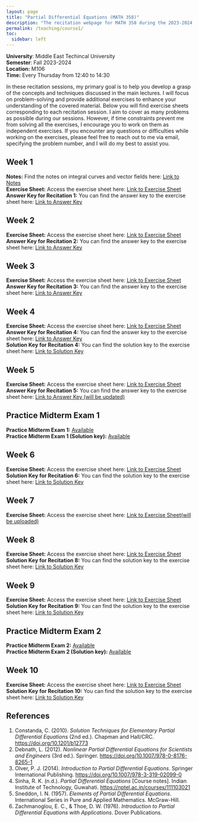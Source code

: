 ```yaml
---
layout: page
title: "Partial Differential Equations (MATH 358)"
description: "The recitation webpage for MATH 358 during the 2023-2024 Fall Semester"
permalink: /teaching/course1/
toc:
  sidebar: left
---
```


**University**: Middle East Techincal University  
**Semester**: Fall 2023-2024    
**Location:** M106  
**Time:** Every Thursday from 12:40 to 14:30 

In these recitation sessions, my primary goal is to help you develop a grasp of the concepts and techniques discussed in the main lectures. I will focus on problem-solving and provide additional exercises to enhance your understanding of the covered material. Below you will find exercise sheets corresponding to each recitation session. I aim to cover as many problems as possible during our sessions. However, if time constraints prevent me from solving all the exercises, I encourage you to work on them as independent exercises. If you encounter any questions or difficulties while working on the exercises, please feel free to reach out to me via email, specifying the problem number, and I will do my best to assist you.


## Week 1

**Notes:** Find the notes on integral curves and vector fields here: <a href="https://drive.google.com/file/d/1Lmumw0LpLad9v0GnukLkN3oQg2x_T6Yw/view?usp=sharing" target="_blank">Link to Notes</a>  
**Exercise Sheet:** Access the exercise sheet here: <a href="https://drive.google.com/file/d/16njBIzgrSMhxvkJbyNVBfHHtOoA0RERc/view?usp=drive_link" target="_blank">Link to Exercise Sheet</a>  
**Answer Key for Recitation 1:** You can find the answer key to the exercise sheet here: <a href="https://drive.google.com/file/d/12KJax99hvxxeov_NDr_YOZSqZfYb0x9G/view?usp=drive_link" target="_blank">Link to Answer Key</a>

## Week 2
 
**Exercise Sheet:** Access the exercise sheet here: <a href="https://drive.google.com/file/d/1EzT66Hi-nwfbwSmKmdc_rJP2ntJYDR8a/view?usp=share_link" target="_blank">Link to Exercise Sheet</a>  
**Answer Key for Recitation 2:** You can find the answer key to the exercise sheet here: <a href="https://drive.google.com/file/d/1HVHGa0Rv01jYs8GEAWklDMVvQ_9kjceS/view?usp=share_link" target="_blank">Link to Answer Key</a>

## Week 3
 
**Exercise Sheet:** Access the exercise sheet here: <a href="https://drive.google.com/file/d/1MI-fTvOU6RoxYDtXQgNA0hTYXycrWcif/view?usp=drive_link" target="_blank">Link to Exercise Sheet</a>  
**Answer Key for Recitation 3:** You can find the answer key to the exercise sheet here: <a href="https://drive.google.com/file/d/1j5mEr3Wn2OCKb7-08WsDy1sek9bR3BBZ/view?usp=drive_link">Link to Answer Key</a>

## Week 4
 
**Exercise Sheet:** Access the exercise sheet here: <a href="https://drive.google.com/file/d/18ziDwbiMk-j7hAJBcYGcEFNiCMj9Stv4/view?usp=sharing">Link to Exercise Sheet</a>  
**Answer Key for Recitation 4:** You can find the answer key to the exercise sheet here: <a href="https://drive.google.com/file/d/1eN_6yN_NCnL9Eg3ofYS3fwtKJ-8enfRh/view?usp=drive_link">Link to Answer Key</a>  
**Solution Key for Recitation 4:** You can find the solution key to the exercise sheet here: <a href="https://drive.google.com/file/d/1l0aBXus0yF5kRCHwdtZjTisrmNjD0-nO/view?usp=sharing">Link to Solution Key</a>

## Week 5

**Exercise Sheet:** Access the exercise sheet here: <a href="https://drive.google.com/file/d/1szptaS1BHu8547IIgBMl-yBID9SUqBab/view?usp=sharing">Link to Exercise Sheet</a>  
**Answer Key for Recitation 5:** You can find the answer key to the exercise sheet here: <a href="">Link to Answer Key (will be updated)</a>  

## Practice Midterm Exam 1  
**Practice Midterm Exam 1:** <a href="https://drive.google.com/file/d/1ldrB032SMFDZq5wNR4n9352UUJWCB9C7/view?usp=drive_link" target="_blank">Available</a>  
**Practice Midterm Exam 1 (Solution key):** <a href="https://drive.google.com/file/d/1nF_zt4iqSRQ5KJ6Q9odIMObJxAnScNkA/view?usp=drivesdk " target="_blank">Available</a>

## Week 6

**Exercise Sheet:** Access the exercise sheet here: <a href="https://drive.google.com/file/d/1BgofcA9aebklcuYdJxZ0mRDyvjmkcNFi/view?usp=sharing">Link to Exercise Sheet</a>  
**Solution Key for Recitation 6:** You can find the solution key to the exercise sheet here: <a href="https://drive.google.com/file/d/1YRpsLkPJcJot4Li-6rKi7CiX_muG4Pfx/view?usp=sharing">Link to Solution Key</a>


## Week 7

**Exercise Sheet:** Access the exercise sheet here: <a href="">Link to Exercise Sheet(will be uploaded)</a>

## Week 8

**Exercise Sheet:** Access the exercise sheet here: <a href="https://drive.google.com/file/d/1DRP2fjyX7cw26SEwXqfTQp0UQ1rEX-ta/view?usp=drive_link">Link to Exercise Sheet</a>  
**Solution Key for Recitation 8:** You can find the solution key to the exercise sheet here: <a href="https://drive.google.com/file/d/18Q001xyg-KfRPRrn2XfGxOXIH4c1KSUG/view?usp=sharing">Link to Solution Key</a>

## Week 9

**Exercise Sheet:** Access the exercise sheet here: <a href="https://drive.google.com/file/d/1UndCeiY6cwVw0dXoYiivoOsDVHZIWuxr/view?usp=drive_link">Link to Exercise Sheet</a>  
**Solution Key for Recitation 9:** You can find the solution key to the exercise sheet here: <a href="https://drive.google.com/file/d/1ng9rCrETyINnwsByKLBvp5n5nZOArl6F/view?usp=sharing">Link to Solution Key</a>

## Practice Midterm Exam 2    
**Practice Midterm Exam 2:** <a href="https://drive.google.com/file/d/1akdCCxrMDpazly5_En9wYWJn2yN8xnCp/view?usp=drive_link" target="_blank">Available</a>  
**Practice Midterm Exam 2 (Solution key):** <a href="https://drive.google.com/file/d/1r8XGhNRBC8F6vqEppiJw5h7chjKH8aEd/view?usp=sharing">Available</a>

## Week 10

**Exercise Sheet:** Access the exercise sheet here: <a href="https://drive.google.com/file/d/1DtUZgjeOAiUkYiF6K8ISFuJRSMQ8j63o/view?usp=sharing">Link to Exercise Sheet</a>  
**Solution Key for Recitation 10:** You can find the solution key to the exercise sheet here: <a href="https://drive.google.com/file/d/1eHsvgJ42thOE_L9uOGOq6EmnP8TGNtE0/view?usp=sharing">Link to Solution Key</a>


## References

1. Constanda, C. (2010). _Solution Techniques for Elementary Partial Differential Equations_ (2nd ed.). Chapman and Hall/CRC. https://doi.org/10.1201/b12773  
2. Debnath, L. (2012). _Nonlinear Partial Differential Equations for Scientists and Engineers_ (3rd ed.). Springer. https://doi.org/10.1007/978-0-8176-8265-1    
3. Olver, P. J. (2014). _Introduction to Partial Differential Equations_. Springer International Publishing. https://doi.org/10.1007/978-3-319-02099-0  
4. Sinha, R. K. (n.d.). _Partial Differential Equations_ [Course notes]. Indian Institute of Technology, Guwahati. https://nptel.ac.in/courses/111103021  
5. Sneddon, I. N. (1957). _Elements of Partial Differential Equations_. International Series in Pure and Applied Mathematics. McGraw-Hill.  
6. Zachmanoglou, E. C., & Thoe, D. W. (1976). _Introduction to Partial Differential Equations with Applications_. Dover Publications.  

&nbsp;

<!-- I plan to solve the problems in Partial Differential Equations by Dr. Rajen Kumar Sinha and upload the solutions. However, I may not be able to upload them immediately after you finish the topics discussed in each module's corresponding lecture problems. You can find the solutions below. 

## Module 2: First-order partial differential equations
**Lecture 1:** <a href="https://drive.google.com/file/d/1DVXQADU-A1aIqPgd55tRfO9n5koX-gxt/view?usp=sharing" target="_blank">First-order partial differential equations</a> -->
